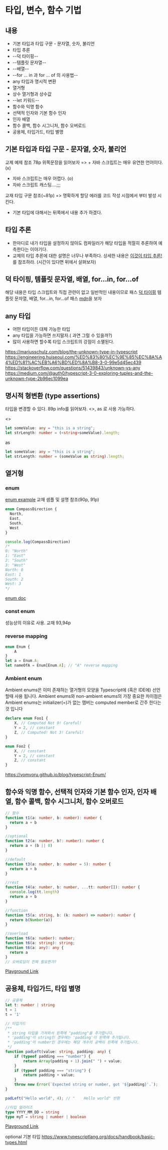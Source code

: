 # 타입, 변수, 함수 기법

## 내용
* 기본 타입과 타입 구문 - 문자열, 숫자, 불리언
* 타입 추론 
* --덕 타이핑--
* --템플릿 문자열--
* --배열--
* --for ... in 과 for ... of 의 사용법--
* any 타입과 명시적 변환
* 열거형
* 상수 열거형과 상수값
* --let 키워드--
* 함수와 익명 함수
* 선택적 인자와 기본 함수 인자
* 인자 배열
* 함수 콜백, 함수 시그니처, 함수 오버로드
* 공용체, 타입가드, 타입 별명

## 기본 타입과 타입 구문 - 문자열, 숫자, 불리언
교제 예제 참조
78p 위쪽문장을 읽어보자
=> + 자바 스크립트는 매우 유연한 언어이다. (x)
   + 자바 스크립트는 매우 어렵다. (o)
   + 자바 스크립트 캐스팅....;;;

교재 타입 구문 참조(~81p)
=> 명확하게 할당 에러를 코드 작성 시점에서 부터 발성 시킨다.

+ 기본 타입에 대해서는 뒤쪽에서 내용 추가 하겠다.

## 타입 추론
+ 한마디로 내가 타입을 설정하지 않아도 컴파일러가 해당 타입을 적절히 추론하여 예측한다는 이야기다.
+ 교제의 타입 추론에 대한 설명은 너무나 부족하다. 상세한 내용은 [이것이 타입 추론!](https://www.typescriptlang.org/docs/handbook/type-inference.html)를 참조하라.
  (시간이 있다면 뒤에서 살펴보자)
 
## 덕 타이핑, 템플릿 문자열, 배열, for...in, for...of
해당 내용은 타입 스크립트와 직접 관련이 없고 일반적인 내용이므로 패스 
[덕 타이핑](https://nesoy.github.io/articles/2018-02/Duck-Typing)
템플릿 문자열, 배열, for...in, for...of 패스 [mdn](https://developer.mozilla.org/ko/)을 보자

## any 타입
+ 어떤 타입이든 대체 가능한 타입
+ any 타입을 가능하면 쓰지말자.( 과연 그럴 수 있을까?)
+ 많이 사용하면 할수록 타입 스크립트의 강점이 소멸된다.

https://mariusschulz.com/blog/the-unknown-type-in-typescript
https://engineering.huiseoul.com/%ED%83%80%EC%9E%85%EC%8A%A4%ED%81%AC%EB%A6%BD%ED%8A%B8-3-0-99e5d45ec439
https://stackoverflow.com/questions/51439843/unknown-vs-any
https://medium.com/@auth0/typescript-3-0-exploring-tuples-and-the-unknown-type-2b96ec1099ea

## 명시적 형변환 (type assertions)
타입을 변경할 수 있다.
89p info를 읽어보자.
<>, as 로 사용 가능하다.

<>
```typescript
let someValue: any = "this is a string";
let strLength: number = (<string>someValue).length;
```

as
```typescript
let someValue: any = "this is a string";
let strLength: number = (someValue as string).length;
```

## 열거형
### enum
[enum example](https://www.typescriptlang.org/play/index.html?e=54#example/enums)
교재 샘플 및 설명 참조(90p, 91p)

```typescript
enum CompassDirection {
  North,
  East,
  South,
  West
}

console.log(CompassDirection) 
/*
0: "North"
1: "East"
2: "South"
3: "West"
North: 0
East: 1
South: 2
West: 3
*/
```
[enum doc](https://www.typescriptlang.org/docs/handbook/enums.html)

### const enum
성능상의 이유로 사용. 교재 93,94p

### reverse mapping
```typescript
enum Enum {
    A
}
let a = Enum.A;
let nameOfA = Enum[Enum.A]; // "A" reverse mapping
```
### Ambient enum
Ambient enums은 이미 존재하는 열거형의 모양을 Typescript에 (혹은 IDE에) 선언할때 사용 됩니다.
Ambient enums와 non-ambient enums의 가장 중요한 차이점은 Ambient enums는 initializer(=)가 없는 맴버는 computed member로 간주 한다는 것 입니다

```typescript
declare enum Foo1 {
    X, // Computed Not 0! Careful!
    Y = 2, // constant
    Z, // Computed! Not 3! Careful!
}

enum Foo2 {
    X, // constant
    Y = 2, // constant
    Z, // constant
}
```
https://vomvoru.github.io/blog/typescript-Enum/

## 함수와 익명 함수, 선택적 인자와 기본 함수 인자, 인자 배열, 함수 콜백, 함수 시그니처, 함수 오버로드
```typescript
// 함수
function t1(a: number, b: number): number {
  return a + b
}

//optional
function t2(a: number, b?: number): number {
  return a + (b || 0)
}

//default
function t3(a: number, b: number = 5): number {
  return a + b
}

//rest
function t4(a: number, b: number, ...tt: number[]): number {
  console.log(tt.length)
  return a + b
}

//function
function t5(a: string, b: (k: number) => number): number {
  return b(Number(a))
}

//overload
function t6(a: number): number;
function t6(a: string): string;
function t6(a: any): any {
  return a
}
// 오버로딩이 진짜 필요한가?
```
[Playground Link](https://www.typescriptlang.org/play/index.html?ssl=1&ssc=1&pln=32&pc=2#code/PTAEgtVwMIYWAKAMwK4DsDGAXAlge2adAjABQCGAXKMogLYBGApgE4A0otFVdTAlBzQ41ABvOKFCN66RIzwlQAajZwAvnDghsAByy4SAGzhI0OvOgBMpPlxZsA-FYG9K-JsNHjJ02QtBFaoAB8A0AAGbhU1WBAAE3p4EkQ9dEMUDBxTAGZLZ2tWdhyBUABeUABWJ05CkVgxCSkZUDlFWgjYdWAJAGdkhFSTfAAWbMqmPIdR0AA6afR0ccYAbQBdCpdBarFUXE7sPXpJvWwAcyJZg-pkI-QAC3Caj3rvZtb2ozTcFON0-FLs7sZMJcxr4ANbzbjFAB8BR48zc9zqXjYRAAcmtSNw7qo2lFgNgAG5MQ4kaKfd6mABswzWq2sAG4yf10FTyKB-oCjk52ZcGb0vrh8CyKCRkABPJwi0Xw2qeBokFRAA)

## 공용체, 타입가드, 타입 별명
```typescript
// 공용체
let t: number | string
t = 1
t = '1'

// 타입가드
/**
 * string 타입을 가져와서 왼쪽에 "padding"을 추가합니다.
 * 'padding'이 string인 경우에는 'padding'이 왼쪽에 추가됩니다.
 * 'padding'이 number인 경우에는 해당 개수의 공백이 왼쪽에 추가됩니다.
 */
function padLeft(value: string, padding: any) {
    if (typeof padding === "number") {
        return Array(padding + 1).join(" ") + value;
    }
    if (typeof padding === "string") {
        return padding + value;
    }
    throw new Error(`Expected string or number, got '${padding}'.`);
}

padLeft("Hello world", 4); // "    Hello world" 반환

//타입 얼라이즈
type YYYY_MM_DD = string
type myT = string | number | boolean

```
[Playground Link](https://www.typescriptlang.org/play/index.html?ssl=1&ssc=1&pln=28&pc=1#code/PTAEleaxKscFpmFgCgA2BTALqVAuUA7ArgLYBGyATqAD6gDOqpAljgOYLoC8oAjK6BwOSc+CBCFCABhcCh44AAawDstIgFTyEoeTTqMm4iYBFx0FMAcE4AExwDiDoQD5jgXqnAC6OgARAAcAhgBNnG27sAps1MCWq4AmmwBOmgDplVT4nVw0+QBdxtQZmQA9x0EBemsAGsatAFKbQcJc3Zhjza1BvQEoWwJD4FWyIvKYC-GIyJLTM0EAXVcBPptBAHBrADCHADXGIQEYe2MsbUvLQ4AQAMzwcAGNUegB7HFAIgBlkGdQACgA3R0Q8ZGxaeKYAGg3cjWxHHABPAEpQAG9lUG-6GdA91BPezIFZ-GoaXhsDi2BokUi2N6fSrfFHfUhoPCkdYAQVIpEcTz24OYoAA1FwXkEAFYrRh7Wx2N7ko4nZAAbi+3wAvpzQL9-oDgaDbpESVDoRd3Ijeaj0ahMetiZpmcdThzkdzeagABakFYAd1wyENAFE8StSHsAAYmgAewKWyGccQhFtwhDhNyYK3QfAAJO8lVy+EErS91Tz4Agtjt9rYABLIRCIFagfUWxDOWw3AAs4dAogZKMTydT6dImYZgAwewAaa8J4CBJKBAD2jgB926KACMnWEDkKAAJoDvsAfQAsiOhwARCe8F3MbvA0AEJ4AFRnkpJVFhZEooCIKxWKEe9aAA)

optional 기본 타입
https://www.typescriptlang.org/docs/handbook/basic-types.html
